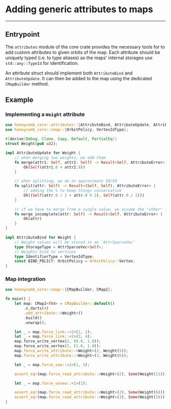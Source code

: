 # Adding generic attributes to maps

---

## Entrypoint

The `attributes` module of the core crate provides the necessary tools for to add custom attributes
to given orbits of the map. Each attribute should be uniquely typed (i.e. to type aliases) as the
maps' internal storages use `std::any::TypeId` for identification. 

An attribute struct should implement both `AttributeBind` and `AttributeUpdate`. It can then be
added to the map using the dedicated `CMapBuilder` method.

## Example

### Implementing a `Weight` attribute

```rust
use honeycomb_core::attributes::{AttributeBind, AttributeUpdate, AttributeError, AttrSparseVec};
use honeycomb_core::cmap::{OrbitPolicy, VertexIdType};

#[derive(Debug, Clone, Copy, Default, PartialEq)]
struct Weight(pub u32);

impl AttributeUpdate for Weight {
    // when merging two weights, we add them 
    fn merge(attr1: Self, attr2: Self) -> Result<Self, AttributeError> {
        Ok(Self(attr1.0 + attr2.0))
    }

    // when splitting, we do an approximate 50/50
    fn split(attr: Self) -> Result<(Self, Self), AttributeError> {
        // adding the % to keep things conservative
        Ok((Self(attr.0 / 2 + attr.0 % 2), Self(attr.0 / 2)))
    }

    // if we have to merge from a single value, we assume the "other" is 0
    fn merge_incomplete(attr: Self) -> Result<Self, AttributeError> {
        Ok(attr)
    }
}

impl AttributeBind for Weight {
    // Weight values will be stored in an `AttrSparseVec`
    type StorageType = AttrSparseVec<Self>;
    // Weights bind to vertices 
    type IdentifierType = VertexIdType;
    const BIND_POLICY: OrbitPolicy = OrbitPolicy::Vertex;
}
```


### Map integration

```rust
use honeycomb_core::cmap::{CMapBuilder, CMap2};

fn main() {
    let map: CMap2<f64> = CMapBuilder::default()
        .n_darts(4)
        .add_attribute::<Weight>()
        .build()
        .unwrap();

    let _ = map.force_link::<2>(1, 2);
    let _ = map.force_link::<2>(3, 4);
    map.force_write_vertex(2, (0.0, 1.0));
    map.force_write_vertex(3, (1.0, 1.0));
    map.force_write_attribute::<Weight>(2, Weight(5));
    map.force_write_attribute::<Weight>(3, Weight(6));

    let _ = map.force_sew::<1>(1, 3);

    assert_eq!(map.force_read_attribute::<Weight>(2), Some(Weight(11)));

    let _ = map.force_unsew::<1>(1);

    assert_eq!(map.force_read_attribute::<Weight>(2), Some(Weight(6)));
    assert_eq!(map.force_read_attribute::<Weight>(3), Some(Weight(5)));
}  
```


